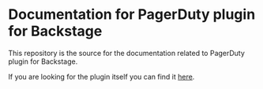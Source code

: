 # Documentation for PagerDuty plugin for Backstage

This repository is the source for the documentation related to PagerDuty plugin for Backstage.

If you are looking for the plugin itself you can find it [here](https://github.com/PagerDuty/backstage-plugin).